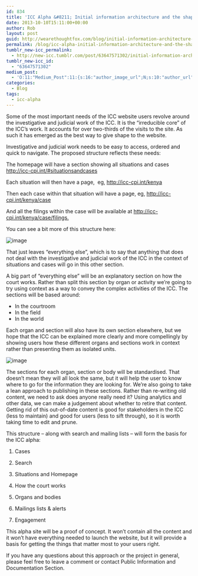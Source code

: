 ```yaml
---
id: 834
title: 'ICC Alpha &#8211; Initial information architecture and the shape of the ICC alpha'
date: 2013-10-10T15:11:00+00:00
author: Rob
layout: post
guid: http://wearethoughtfox.com/blog/initial-information-architecture-and-the-shape-of/
permalink: /blog/icc-alpha-initial-information-architecture-and-the-shape-of/
tumblr_new-icc_permalink:
  - http://new-icc.tumblr.com/post/63647571302/initial-information-architecture-and-the-shape-of
tumblr_new-icc_id:
  - "63647571302"
medium_post:
  - 'O:11:"Medium_Post":11:{s:16:"author_image_url";N;s:10:"author_url";N;s:11:"byline_name";N;s:12:"byline_email";N;s:10:"cross_link";s:3:"yes";s:2:"id";N;s:21:"follower_notification";s:3:"yes";s:7:"license";s:14:"cc-40-by-nc-nd";s:14:"publication_id";s:2:"-1";s:6:"status";s:4:"none";s:3:"url";N;}'
categories:
  - Blog
tags:
  - icc-alpha
---
```

Some of the most important needs of the ICC website users revolve around the investigative and judicial work of the ICC. It is the “irreducible core” of the ICC’s work. It accounts for over two-thirds of the visits to the site. As such it has emerged as the best way to give shape to the website.

Investigative and judicial work needs to be easy to access, ordered and quick to navigate. The proposed structure reflects these needs:

The homepage will have a section showing all situations and cases <http://icc-cpi.int/#situationsandcases>

Each situation will then have a page,  eg, <http://icc-cpi.int/kenya>

Then each case within that situation will have a page, eg, <http://icc-cpi.int/kenya/case>

And all the filings within the case will be available at <http://icc-cpi.int/kenya/case/filings.>

You can see a bit more of this structure here:

![image](http://68.media.tumblr.com/cc6a20233446b00fadaf24f5cf940264/tumblr_inline_mugkqsRyFu1qzcojx.jpg)

That just leaves “everything else”, which is to say that anything that does not deal with the investigative and judicial work of the ICC in the context of situations and cases will go in this other section.

A big part of “everything else” will be an explanatory section on how the court works. Rather than split this section by organ or activity we’re going to try using context as a way to convey the complex activities of the ICC. The sections will be based around:

  * In the courtroom
  * In the field
  * In the world

Each organ and section will also have its own section elsewhere, but we hope that the ICC can be explained more clearly and more compellingly by showing users how these different organs and sections work in context rather than presenting them as isolated units.

![image](http://68.media.tumblr.com/c6681aa0a5716cc438617703f7205b34/tumblr_inline_mugh7lyr1T1qzcojx.jpg)

The sections for each organ, section or body will be standardised. That doesn’t mean they will all look the same, but it will help the user to know where to go for the information they are looking for. We’re also going to take a lean approach to publishing in these sections. Rather than re-writing old content, we need to ask does anyone really need it? Using analytics and other data, we can make a judgement about whether to retire that content. Getting rid of this out-of-date content is good for stakeholders in the ICC (less to maintain) and good for users (less to sift through), so it is worth taking time to edit and prune.

This structure &#8211; along with search and mailing lists &#8211; will form the basis for the ICC alpha:

1. Cases
  
2. Search
  
3. Situations and Homepage
  
4. How the court works
  
5. Organs and bodies
  
6. Mailings lists & alerts
  
7. Engagement

This alpha site will be a proof of concept. It won’t contain all the content and it won’t have everything needed to launch the website, but it will provide a basis for getting the things that matter most to your users right.

If you have any questions about this approach or the project in general, please feel free to leave a comment or contact Public Information and Documentation Section.